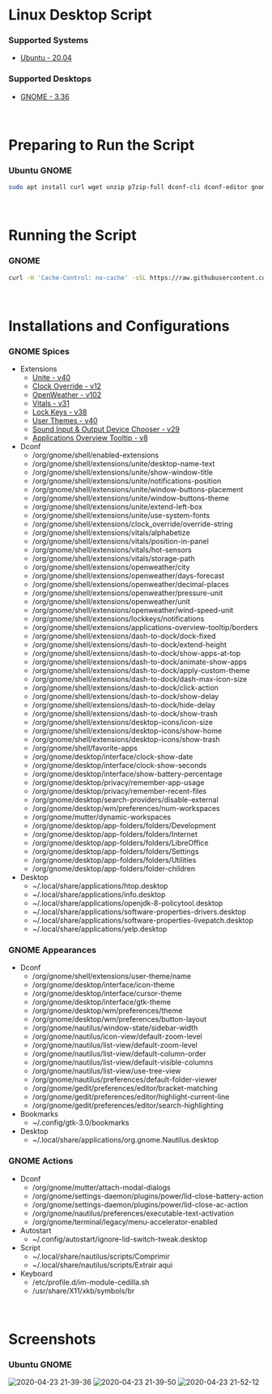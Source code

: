 # Linux Desktop Script

### Supported Systems
* [Ubuntu - 20.04](https://ubuntu.com/)

### Supported Desktops
* [GNOME - 3.36](https://www.gnome.org/)

<br/>

# Preparing to Run the Script

### Ubuntu GNOME
```bash
sudo apt install curl wget unzip p7zip-full dconf-cli dconf-editor gnome-tweaks gnome-shell-extension-prefs chrome-gnome-shell x11-utils gir1.2-gtop-2.0 lm-sensors -y
```

<br/>

# Running the Script

### GNOME
```bash
curl -H 'Cache-Control: no-cache' -sSL https://raw.githubusercontent.com/daniloancilotto/linux-desktop-script/master/linux-desktop-gnome.sh | bash
```

<br/>

# Installations and Configurations

### GNOME Spices
* Extensions
  * [Unite - v40](https://extensions.gnome.org/extension/1287/unite/)
  * [Clock Override - v12](https://extensions.gnome.org/extension/1206/clock-override/)
  * [OpenWeather - v102](https://extensions.gnome.org/extension/750/openweather/)
  * [Vitals - v31](https://extensions.gnome.org/extension/1460/vitals/)
  * [Lock Keys - v38](https://extensions.gnome.org/extension/36/lock-keys/)
  * [User Themes - v40](https://extensions.gnome.org/extension/19/user-themes/)
  * [Sound Input & Output Device Chooser - v29](https://extensions.gnome.org/extension/906/sound-output-device-chooser/)
  * [Applications Overview Tooltip - v8](https://extensions.gnome.org/extension/1071/applications-overview-tooltip/)
* Dconf
  * /org/gnome/shell/enabled-extensions
  * /org/gnome/shell/extensions/unite/desktop-name-text
  * /org/gnome/shell/extensions/unite/show-window-title
  * /org/gnome/shell/extensions/unite/notifications-position
  * /org/gnome/shell/extensions/unite/window-buttons-placement
  * /org/gnome/shell/extensions/unite/window-buttons-theme
  * /org/gnome/shell/extensions/unite/extend-left-box
  * /org/gnome/shell/extensions/unite/use-system-fonts
  * /org/gnome/shell/extensions/clock_override/override-string
  * /org/gnome/shell/extensions/vitals/alphabetize
  * /org/gnome/shell/extensions/vitals/position-in-panel
  * /org/gnome/shell/extensions/vitals/hot-sensors
  * /org/gnome/shell/extensions/vitals/storage-path
  * /org/gnome/shell/extensions/openweather/city
  * /org/gnome/shell/extensions/openweather/days-forecast
  * /org/gnome/shell/extensions/openweather/decimal-places
  * /org/gnome/shell/extensions/openweather/pressure-unit
  * /org/gnome/shell/extensions/openweather/unit
  * /org/gnome/shell/extensions/openweather/wind-speed-unit
  * /org/gnome/shell/extensions/lockkeys/notifications
  * /org/gnome/shell/extensions/applications-overview-tooltip/borders
  * /org/gnome/shell/extensions/dash-to-dock/dock-fixed
  * /org/gnome/shell/extensions/dash-to-dock/extend-height
  * /org/gnome/shell/extensions/dash-to-dock/show-apps-at-top
  * /org/gnome/shell/extensions/dash-to-dock/animate-show-apps
  * /org/gnome/shell/extensions/dash-to-dock/apply-custom-theme
  * /org/gnome/shell/extensions/dash-to-dock/dash-max-icon-size
  * /org/gnome/shell/extensions/dash-to-dock/click-action
  * /org/gnome/shell/extensions/dash-to-dock/show-delay
  * /org/gnome/shell/extensions/dash-to-dock/hide-delay
  * /org/gnome/shell/extensions/dash-to-dock/show-trash
  * /org/gnome/shell/extensions/desktop-icons/icon-size
  * /org/gnome/shell/extensions/desktop-icons/show-home
  * /org/gnome/shell/extensions/desktop-icons/show-trash
  * /org/gnome/shell/favorite-apps
  * /org/gnome/desktop/interface/clock-show-date
  * /org/gnome/desktop/interface/clock-show-seconds
  * /org/gnome/desktop/interface/show-battery-percentage
  * /org/gnome/desktop/privacy/remember-app-usage
  * /org/gnome/desktop/privacy/remember-recent-files
  * /org/gnome/desktop/search-providers/disable-external
  * /org/gnome/desktop/wm/preferences/num-workspaces
  * /org/gnome/mutter/dynamic-workspaces
  * /org/gnome/desktop/app-folders/folders/Development
  * /org/gnome/desktop/app-folders/folders/Internet
  * /org/gnome/desktop/app-folders/folders/LibreOffice
  * /org/gnome/desktop/app-folders/folders/Settings
  * /org/gnome/desktop/app-folders/folders/Utilities
  * /org/gnome/desktop/app-folders/folder-children
* Desktop
  * ~/.local/share/applications/htop.desktop
  * ~/.local/share/applications/info.desktop
  * ~/.local/share/applications/openjdk-8-policytool.desktop
  * ~/.local/share/applications/software-properties-drivers.desktop
  * ~/.local/share/applications/software-properties-livepatch.desktop
  * ~/.local/share/applications/yelp.desktop

### GNOME Appearances
* Dconf
  * /org/gnome/shell/extensions/user-theme/name
  * /org/gnome/desktop/interface/icon-theme
  * /org/gnome/desktop/interface/cursor-theme
  * /org/gnome/desktop/interface/gtk-theme
  * /org/gnome/desktop/wm/preferences/theme
  * /org/gnome/desktop/wm/preferences/button-layout
  * /org/gnome/nautilus/window-state/sidebar-width
  * /org/gnome/nautilus/icon-view/default-zoom-level
  * /org/gnome/nautilus/list-view/default-zoom-level
  * /org/gnome/nautilus/list-view/default-column-order
  * /org/gnome/nautilus/list-view/default-visible-columns
  * /org/gnome/nautilus/list-view/use-tree-view
  * /org/gnome/nautilus/preferences/default-folder-viewer
  * /org/gnome/gedit/preferences/editor/bracket-matching
  * /org/gnome/gedit/preferences/editor/highlight-current-line
  * /org/gnome/gedit/preferences/editor/search-highlighting
* Bookmarks
  * ~/.config/gtk-3.0/bookmarks
* Desktop
  * ~/.local/share/applications/org.gnome.Nautilus.desktop

### GNOME Actions
* Dconf
  * /org/gnome/mutter/attach-modal-dialogs
  * /org/gnome/settings-daemon/plugins/power/lid-close-battery-action
  * /org/gnome/settings-daemon/plugins/power/lid-close-ac-action
  * /org/gnome/nautilus/preferences/executable-text-activation
  * /org/gnome/terminal/legacy/menu-accelerator-enabled
* Autostart
  * ~/.config/autostart/ignore-lid-switch-tweak.desktop
* Script
  * ~/.local/share/nautilus/scripts/Comprimir
  * ~/.local/share/nautilus/scripts/Extrair aqui
* Keyboard
  * /etc/profile.d/im-module-cedilla.sh
  * /usr/share/X11/xkb/symbols/br

<br/>

# Screenshots

### Ubuntu GNOME
![2020-04-23 21-39-36](https://user-images.githubusercontent.com/29760411/80163261-ff754a00-85ab-11ea-807c-3b3247ab1491.png)
![2020-04-23 21-39-50](https://user-images.githubusercontent.com/29760411/80163264-00a67700-85ac-11ea-9ee5-17345bb6b485.png)
![2020-04-23 21-52-12](https://user-images.githubusercontent.com/29760411/80163534-d608ee00-85ac-11ea-8d63-1d385c4ed6ef.png)
